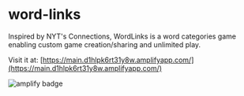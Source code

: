 # word-links
Inspired by NYT's Connections, WordLinks is a word categories game enabling custom game creation/sharing and unlimited play.

Visit it at: [https://main.d1hlpk6rt31y8w.amplifyapp.com/](https://main.d1hlpk6rt31y8w.amplifyapp.com/)


![amplify badge](https://lqpwgcguy6.execute-api.us-west-2.amazonaws.com/test/badges?uuid=1234)
